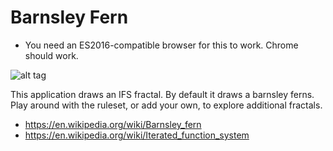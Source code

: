 # Barnsley Fern
* You need an ES2016-compatible browser for this to work. Chrome should work. 

![alt tag](https://raw.githubusercontent.com/skrillex581/barnsley-fern/master/fern-img.gif)

This application draws an IFS fractal.  By default it draws a barnsley ferns. Play around with the ruleset, or add your own, to explore additional fractals.

* https://en.wikipedia.org/wiki/Barnsley_fern
* https://en.wikipedia.org/wiki/Iterated_function_system
